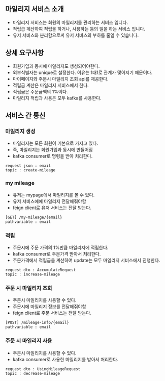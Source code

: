 ## 마일리지 서비스 소개
* 마일리지 서비스는 회원의 마일리지를 관리하는 서비스 입니다.
* 적립급 계산하여 적립을 하거나, 사용하는 등의 일을 하는 서비스 입니다.
* 유저 서비스와 분리함으로써 유저 서비스의 부하를 줄일 수 있습니다.

## 상세 요구사항
* 회원가입과 동시에 마일리지도 생성되어야한다.
* 외부식별자는 unique로 설정한다. 이유는 1대1로 관계가 맺어지기 때문이다.
* 마이페이지와 주문시 마일리지 조회 api를 제공한다.
* 적립금 계산은 마일리지 서비스에서 한다.
* 적립금은 주문금액의 1%이다.
* 마일리지 적립과 사용은 모두 kafka를 사용한다.

## 서비스 간 통신
### 마일리지 생성
* 마일리지는 모든 회원이 기본으로 가지고 있다.
* 즉, 마일리지는 회원가입과 동시에 만들어짐 
* kafka consumer로 명령을 받아 처리한다.
```
request json : email
topic : create-mileage
```
### my mileage
* 유저는 mypage에서 마일리지를 볼 수 있다. 
* 유저 서비스에에 마일리지 전달해줘야함
* feign client로 유저 서비스는 전달 받는다.
```
[GET] /my-mileage/{email}
pathvariable : email
```
### 적립
* 주문시에 주문 가격의 1%만큼 마일리지에 적립한다.
* kafka consumer로 주문가격 받아서 처리한다.
* 주문가격에서 적립급을 계산하여 update는 모두 마일리지 서비스에서 진행한다.
```
request dto : AccumulateRequest
topic : increase-mileage
```
### 주문 시 마일리지 조회
* 주문시 마일리지를 사용할 수 있다.
* 주문시에 마일리지 정보를 전달해줘야함
* feign client로 주문 서비스는 전달 받는다.
```
[POST] /mileage-info/{email}
pathvariable : email
```
### 주문 시 마일리지 사용
* 주문시 마일리지를 사용할 수 있다.
* kafka consumer로 사용한 마일리지를 받아서 처리한다.
```
request dto : UsingMileageRequest
topic : decrease-mileage
```